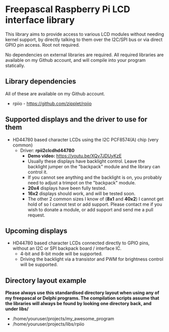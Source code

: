 # Freepascal Raspberry Pi LCD interface library

This library aims to provide access to various LCD modules without needing kernel support, by directly talking to them over the I2C/SPI bus or via direct GPIO pin access. Root not required.

No dependencies on external libraries are required. All required libraries are available on my Github account, and will compile into your program statically.

## Library dependencies

All of these are available on my Github account.

* rpiio - https://github.com/zipplet/rpiio

## Supported displays and the driver to use for them

* HD44780 based character LCDs using the I2C PCF8574(A) chip (very common)
  * Driver:  __rpii2clcdhd44780__
    * __Demo video:__ https://youtu.be/XQv7JDUyKzE
    * Usually these displays have backlight control. Leave the backlight jumper on the "backpack" module and the library can control it.
    * If you cannot see anything and the backlight is on, you probably need to adjust a trimpot on the "backpack" module.
    * __20x4__ displays have been fully tested.
    * __16x2__ displays should work, and will be tested soon.
    * The other 2 common sizes I know of (__8x1__ and __40x2__) I cannot get hold of so I cannot test or add support. Please contact me if you wish to donate a module, or add support and send me a pull request.

## Upcoming displays

* HD44780 based character LCDs connected directly to GPIO pins, without an I2C or SPI backpack board / interface IC.
  * 4-bit and 8-bit mode will be supported.
  * Driving the backlight via a transistor and PWM for brightness control will be supported.

## Directory layout example

**Please always use this standardised directory layout when using any of my freepascal or Delphi programs. The compilation scripts assume that the libraries will always be found by looking one directory back, and under libs/<name>**

* /home/youruser/projects/my_awesome_program
* /home/youruser/projects/libs/rpiio


